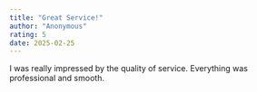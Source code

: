 ```yaml
---
title: "Great Service!"
author: "Anonymous"
rating: 5
date: 2025-02-25
---
```


I was really impressed by the quality of service. Everything was professional and smooth.